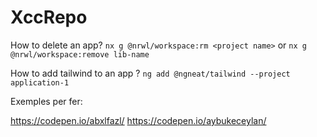 # XccRepo

How to delete an app? `nx g @nrwl/workspace:rm <project name>` or `nx g @nrwl/workspace:remove lib-name` 

How to add tailwind to an app ? `ng add @ngneat/tailwind --project application-1`

Exemples per fer:

https://codepen.io/abxlfazl/
https://codepen.io/aybukeceylan/


